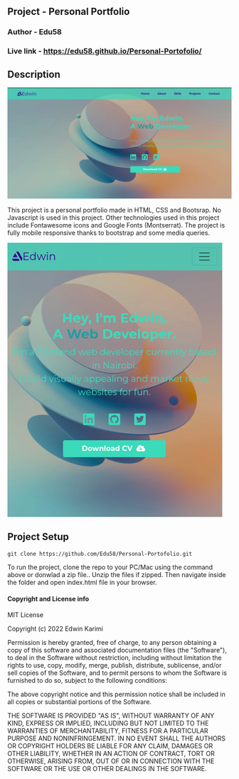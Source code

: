 ## Project -  Personal Portfolio
### Author - Edu58
### Live link - https://edu58.github.io/Personal-Portofolio/

## Description
![homepage](images/homepage.png)

This project is a personal portfolio made in HTML, CSS and Bootsrap. No Javascript is used in this project. Other technologies used in this project include Fontawesome icons and Google Fonts (Montserrat).
The project is fully mobile responsive thanks to bootstrap and some media queries.

![mobile](images/mobile-homepage.png)

## Project Setup

```
git clone https://github.com/Edu58/Personal-Portofolio.git
```

To run the project, clone the repo to your PC/Mac using the command above or donwlad a zip file.. Unzip the files if zipped. Then navigate inside the folder and open index.html file in your browser.

#### Copyright and License info
MIT License

Copyright (c) 2022 Edwin Karimi

Permission is hereby granted, free of charge, to any person obtaining a copy
of this software and associated documentation files (the "Software"), to deal
in the Software without restriction, including without limitation the rights
to use, copy, modify, merge, publish, distribute, sublicense, and/or sell
copies of the Software, and to permit persons to whom the Software is
furnished to do so, subject to the following conditions:

The above copyright notice and this permission notice shall be included in all
copies or substantial portions of the Software.

THE SOFTWARE IS PROVIDED "AS IS", WITHOUT WARRANTY OF ANY KIND, EXPRESS OR
IMPLIED, INCLUDING BUT NOT LIMITED TO THE WARRANTIES OF MERCHANTABILITY,
FITNESS FOR A PARTICULAR PURPOSE AND NONINFRINGEMENT. IN NO EVENT SHALL THE
AUTHORS OR COPYRIGHT HOLDERS BE LIABLE FOR ANY CLAIM, DAMAGES OR OTHER
LIABILITY, WHETHER IN AN ACTION OF CONTRACT, TORT OR OTHERWISE, ARISING FROM,
OUT OF OR IN CONNECTION WITH THE SOFTWARE OR THE USE OR OTHER DEALINGS IN THE
SOFTWARE.